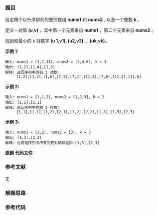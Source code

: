 ### 题目
给定两个以升序排列的整形数组 **nums1** 和 **nums2** , 以及一个整数 **k** 。

定义一对值  **(u,v)** ，其中第一个元素来自  **nums1** ，第二个元素来自 **nums2** 。

找到和最小的 k 对数字  **(u 1,v1), (u2,v2) ... (uk,vk)**。

**示例 1:**

    
    
    输入: nums1 = [1,7,11], nums2 = [2,4,6], k = 3
    输出: [1,2],[1,4],[1,6]
    解释: 返回序列中的前 3 对数：
         [1,2],[1,4],[1,6],[7,2],[7,4],[11,2],[7,6],[11,4],[11,6]
    

**示例 2:**

    
    
    输入: nums1 = [1,1,2], nums2 = [1,2,3], k = 2
    输出: [1,1],[1,1]
    解释: 返回序列中的前 2 对数：
         [1,1],[1,1],[1,2],[2,1],[1,2],[2,2],[1,3],[1,3],[2,3]
    

**示例 3:**

    
    
    输入: nums1 = [1,2], nums2 = [3], k = 3 
    输出: [1,3],[2,3]
    解释: 也可能序列中所有的数对都被返回:[1,3],[2,3]
    

 **[原题](https://leetcode-cn.com/problems/find-k-pairs-with-smallest-sums/)**    **[代码文件]()**


### 参考文献
无

### 解题思路




### 参考代码

```go


```




